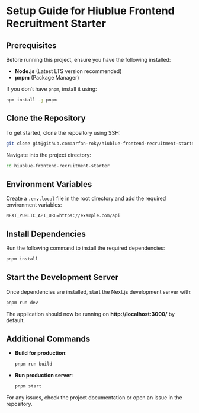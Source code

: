 # Setup Guide for Hiublue Frontend Recruitment Starter

## **Prerequisites**

Before running this project, ensure you have the following installed:

- **Node.js** (Latest LTS version recommended)
- **pnpm** (Package Manager)

If you don’t have `pnpm`, install it using:

```sh
npm install -g pnpm
```

## **Clone the Repository**

To get started, clone the repository using SSH:

```sh
git clone git@github.com:arfan-roky/hiublue-frontend-recruitment-starter.git
```

Navigate into the project directory:

```sh
cd hiublue-frontend-recruitment-starter
```

## **Environment Variables**

Create a `.env.local` file in the root directory and add the required environment variables:

```
NEXT_PUBLIC_API_URL=https://example.com/api
```

## **Install Dependencies**

Run the following command to install the required dependencies:

```sh
pnpm install
```

## **Start the Development Server**

Once dependencies are installed, start the Next.js development server with:

```sh
pnpm run dev
```

The application should now be running on **http://localhost:3000/** by default.

## Additional Commands

- **Build for production**:
  ```sh
  pnpm run build
  ```
- **Run production server**:
  ```sh
  pnpm start
  ```

For any issues, check the project documentation or open an issue in the repository.
